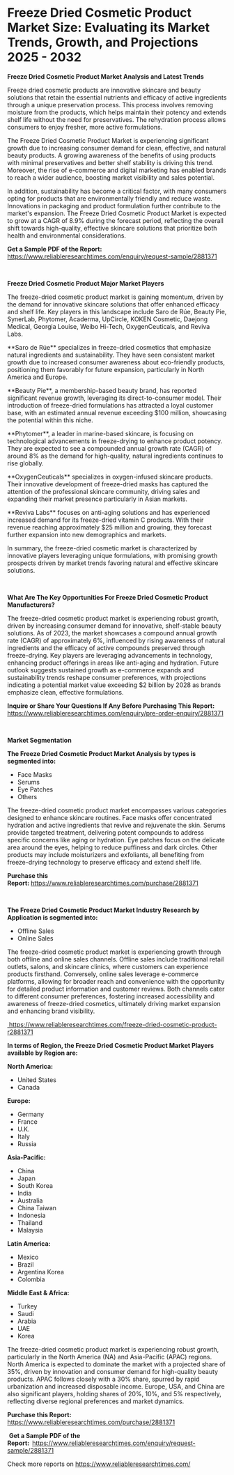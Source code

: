 <p><h1>Freeze Dried Cosmetic Product Market Size: Evaluating its Market Trends, Growth, and Projections 2025 - 2032</h1></p><p><strong>Freeze Dried Cosmetic Product Market Analysis and Latest Trends</strong></p>
<p><p>Freeze dried cosmetic products are innovative skincare and beauty solutions that retain the essential nutrients and efficacy of active ingredients through a unique preservation process. This process involves removing moisture from the products, which helps maintain their potency and extends shelf life without the need for preservatives. The rehydration process allows consumers to enjoy fresher, more active formulations.</p><p>The Freeze Dried Cosmetic Product Market is experiencing significant growth due to increasing consumer demand for clean, effective, and natural beauty products. A growing awareness of the benefits of using products with minimal preservatives and better shelf stability is driving this trend. Moreover, the rise of e-commerce and digital marketing has enabled brands to reach a wider audience, boosting market visibility and sales potential.</p><p>In addition, sustainability has become a critical factor, with many consumers opting for products that are environmentally friendly and reduce waste. Innovations in packaging and product formulation further contribute to the market's expansion. The Freeze Dried Cosmetic Product Market is expected to grow at a CAGR of 8.9% during the forecast period, reflecting the overall shift towards high-quality, effective skincare solutions that prioritize both health and environmental considerations.</p></p>
<p><strong>Get a Sample PDF of the Report:&nbsp;</strong> <a href="https://www.reliableresearchtimes.com/enquiry/request-sample/2881371?utm_campaign=2203&utm_medium=2&utm_source=Github&utm_content=ia&utm_term=12032025&utm_id=freeze-dried-cosmetic-product">https://www.reliableresearchtimes.com/enquiry/request-sample/2881371</a></p>
<p>&nbsp;</p>
<p><strong>Freeze Dried Cosmetic Product Major Market Players</strong></p>
<p><p>The freeze-dried cosmetic product market is gaining momentum, driven by the demand for innovative skincare solutions that offer enhanced efficacy and shelf life. Key players in this landscape include Saro de Rúe, Beauty Pie, SynerLab, Phytomer, Acaderma, UpCircle, KOKEN Cosmetic, Daejong Medical, Georgia Louise, Weibo Hi-Tech, OxygenCeuticals, and Reviva Labs.</p><p>**Saro de Rúe** specializes in freeze-dried cosmetics that emphasize natural ingredients and sustainability. They have seen consistent market growth due to increased consumer awareness about eco-friendly products, positioning them favorably for future expansion, particularly in North America and Europe.</p><p>**Beauty Pie**, a membership-based beauty brand, has reported significant revenue growth, leveraging its direct-to-consumer model. Their introduction of freeze-dried formulations has attracted a loyal customer base, with an estimated annual revenue exceeding $100 million, showcasing the potential within this niche.</p><p>**Phytomer**, a leader in marine-based skincare, is focusing on technological advancements in freeze-drying to enhance product potency. They are expected to see a compounded annual growth rate (CAGR) of around 8% as the demand for high-quality, natural ingredients continues to rise globally.</p><p>**OxygenCeuticals** specializes in oxygen-infused skincare products. Their innovative development of freeze-dried masks has captured the attention of the professional skincare community, driving sales and expanding their market presence particularly in Asian markets.</p><p>**Reviva Labs** focuses on anti-aging solutions and has experienced increased demand for its freeze-dried vitamin C products. With their revenue reaching approximately $25 million and growing, they forecast further expansion into new demographics and markets.</p><p>In summary, the freeze-dried cosmetic market is characterized by innovative players leveraging unique formulations, with promising growth prospects driven by market trends favoring natural and effective skincare solutions.</p></p>
<p>&nbsp;</p>
<p><strong>What Are The Key Opportunities For Freeze Dried Cosmetic Product Manufacturers?</strong></p>
<p><p>The freeze-dried cosmetic product market is experiencing robust growth, driven by increasing consumer demand for innovative, shelf-stable beauty solutions. As of 2023, the market showcases a compound annual growth rate (CAGR) of approximately 6%, influenced by rising awareness of natural ingredients and the efficacy of active compounds preserved through freeze-drying. Key players are leveraging advancements in technology, enhancing product offerings in areas like anti-aging and hydration. Future outlook suggests sustained growth as e-commerce expands and sustainability trends reshape consumer preferences, with projections indicating a potential market value exceeding $2 billion by 2028 as brands emphasize clean, effective formulations.</p></p>
<p><strong>Inquire or Share Your Questions If Any Before Purchasing This Report:</strong> <a href="https://www.reliableresearchtimes.com/enquiry/pre-order-enquiry/2881371?utm_campaign=2203&utm_medium=2&utm_source=Github&utm_content=ia&utm_term=12032025&utm_id=freeze-dried-cosmetic-product">https://www.reliableresearchtimes.com/enquiry/pre-order-enquiry/2881371</a></p>
<p>&nbsp;</p>
<p><strong>Market Segmentation</strong></p>
<p><strong>The Freeze Dried Cosmetic Product Market Analysis by types is segmented into:</strong></p>
<p><ul><li>Face Masks</li><li>Serums</li><li>Eye Patches</li><li>Others</li></ul></p>
<p><p>The freeze-dried cosmetic product market encompasses various categories designed to enhance skincare routines. Face masks offer concentrated hydration and active ingredients that revive and rejuvenate the skin. Serums provide targeted treatment, delivering potent compounds to address specific concerns like aging or hydration. Eye patches focus on the delicate area around the eyes, helping to reduce puffiness and dark circles. Other products may include moisturizers and exfoliants, all benefiting from freeze-drying technology to preserve efficacy and extend shelf life.</p></p>
<p><strong>Purchase this Report:&nbsp;</strong><a href="https://www.reliableresearchtimes.com/purchase/2881371?utm_campaign=2203&utm_medium=2&utm_source=Github&utm_content=ia&utm_term=12032025&utm_id=freeze-dried-cosmetic-product">https://www.reliableresearchtimes.com/purchase/2881371</a></p>
<p>&nbsp;</p>
<p><strong>The Freeze Dried Cosmetic Product Market Industry Research by Application is segmented into:</strong></p>
<p><ul><li>Offline Sales</li><li>Online Sales</li></ul></p>
<p><p>The freeze-dried cosmetic product market is experiencing growth through both offline and online sales channels. Offline sales include traditional retail outlets, salons, and skincare clinics, where customers can experience products firsthand. Conversely, online sales leverage e-commerce platforms, allowing for broader reach and convenience with the opportunity for detailed product information and customer reviews. Both channels cater to different consumer preferences, fostering increased accessibility and awareness of freeze-dried cosmetics, ultimately driving market expansion and enhancing brand visibility.</p></p>
<p><a href="https://www.reliableresearchtimes.com/freeze-dried-cosmetic-product-r2881371?utm_campaign=2203&utm_medium=2&utm_source=Github&utm_content=ia&utm_term=12032025&utm_id=freeze-dried-cosmetic-product">&nbsp;https://www.reliableresearchtimes.com/freeze-dried-cosmetic-product-r2881371</a></p>
<p><strong>In terms of Region, the Freeze Dried Cosmetic Product Market Players available by Region are:</strong></p>
<p>
    <p> <strong> North America: </strong>
        <ul>
            <li>United States</li>
            <li>Canada</li>
        </ul>
        </p> 
    <p> <strong> Europe: </strong>
        <ul>
            <li>Germany</li>
            <li>France</li>
            <li>U.K.</li>
            <li>Italy</li>
            <li>Russia</li>
        </ul>
        </p> 
    <p> <strong> Asia-Pacific: </strong>
        <ul>
            <li>China</li>
            <li>Japan</li>
            <li>South Korea</li>
            <li>India</li>
            <li>Australia</li>
            <li>China Taiwan</li>
            <li>Indonesia</li>
            <li>Thailand</li>
            <li>Malaysia</li>
        </ul>
        </p> 
    <p> <strong> Latin America: </strong>
        <ul>
            <li>Mexico</li>
            <li>Brazil</li>
            <li>Argentina Korea</li>
            <li>Colombia</li>
        </ul>
        </p> 
    <p> <strong> Middle East & Africa: </strong>
        <ul>
            <li>Turkey</li>
            <li>Saudi</li>
            <li>Arabia</li>
            <li>UAE</li>
            <li>Korea</li>
        </ul>
    </p>
    </p>
<p><p>The freeze-dried cosmetic product market is experiencing robust growth, particularly in the North America (NA) and Asia-Pacific (APAC) regions. North America is expected to dominate the market with a projected share of 35%, driven by innovation and consumer demand for high-quality beauty products. APAC follows closely with a 30% share, spurred by rapid urbanization and increased disposable income. Europe, USA, and China are also significant players, holding shares of 20%, 10%, and 5% respectively, reflecting diverse regional preferences and market dynamics.</p></p>
<p><strong>Purchase this Report: </strong><a href="https://www.reliableresearchtimes.com/purchase/2881371?utm_campaign=2203&utm_medium=2&utm_source=Github&utm_content=ia&utm_term=12032025&utm_id=freeze-dried-cosmetic-product">https://www.reliableresearchtimes.com/purchase/2881371</a></p>
<p>&nbsp;<strong>Get a Sample PDF of the Report:&nbsp;&nbsp;</strong><a href="https://www.reliableresearchtimes.com/enquiry/request-sample/2881371?utm_campaign=2203&utm_medium=2&utm_source=Github&utm_content=ia&utm_term=12032025&utm_id=freeze-dried-cosmetic-product">https://www.reliableresearchtimes.com/enquiry/request-sample/2881371</a></p>
<p><strong></strong></p>
<p>Check more reports on <a href="https://www.reliableresearchtimes.com/?utm_campaign=2203&utm_medium=2&utm_source=Github&utm_content=ia&utm_term=12032025&utm_id=freeze-dried-cosmetic-product">https://www.reliableresearchtimes.com/</a></p>